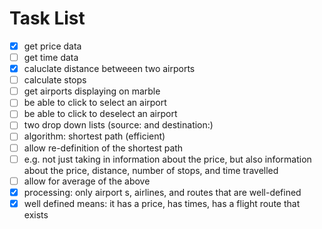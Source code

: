 # Task List
- [x] get price data
- [ ] get time data
- [x] caluclate distance betweeen two airports
- [ ] calculate stops
- [ ] get airports displaying on marble
- [ ] be able to click to select an airport
- [ ] be able to click to deselect an airport
- [ ] two drop down lists (source: and destination:)
- [ ] algorithm: shortest path (efficient)
- [ ] allow re-definition of the shortest path
- [ ] e.g. not just taking in information about the price, but also information about the price, distance, number of stops, and time travelled
- [ ] allow for average of the above
- [x] processing: only airport s, airlines, and routes that are well-defined
- [x] well defined means: it has a price, has times, has a flight route that exists
